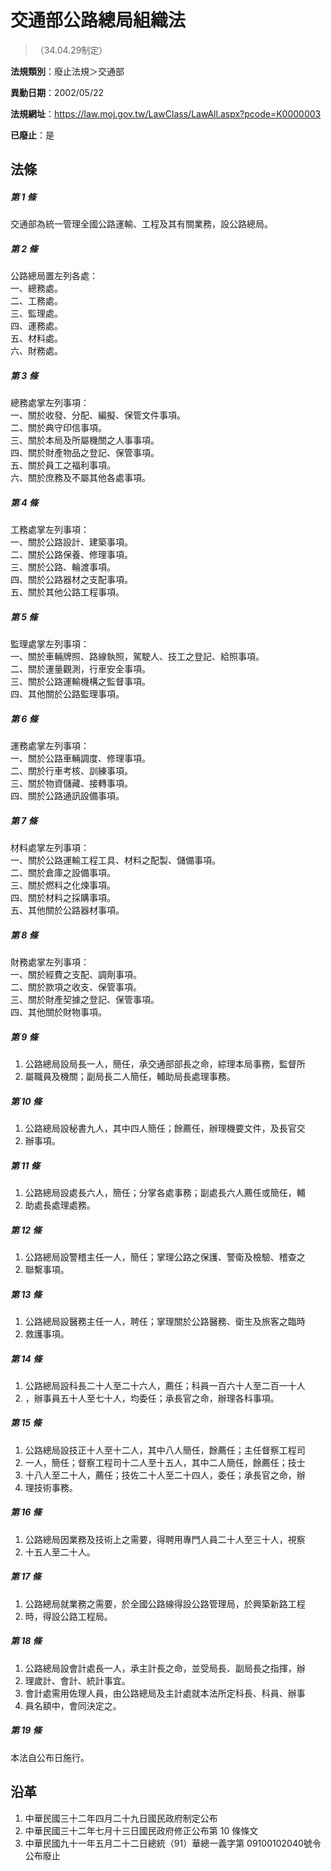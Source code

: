 # 交通部公路總局組織法
> （34.04.29制定）

**法規類別**：廢止法規＞交通部

**異動日期**：2002/05/22  

**法規網址**：https://law.moj.gov.tw/LawClass/LawAll.aspx?pcode=K0000003

**已廢止**：是



## 法條
##### 第 1 條
交通部為統一管理全國公路運輸、工程及其有關業務，設公路總局。

##### 第 2 條
公路總局置左列各處：  
一、總務處。  
二、工務處。  
三、監理處。  
四、運務處。  
五、材料處。  
六、財務處。

##### 第 3 條
總務處掌左列事項：  
一、關於收發、分配、編擬、保管文件事項。  
二、關於典守印信事項。  
三、關於本局及所屬機關之人事事項。  
四、關於財產物品之登記、保管事項。  
五、關於員工之福利事項。  
六、關於庶務及不屬其他各處事項。

##### 第 4 條
工務處掌左列事項：  
一、關於公路設計、建築事項。  
二、關於公路保養、修理事項。  
三、關於公路、輪渡事項。  
四、關於公路器材之支配事項。  
五、關於其他公路工程事項。

##### 第 5 條
監理處掌左列事項：  
一、關於車輛牌照、路線執照，駕駛人、技工之登記、給照事項。  
二、關於運量觀測，行車安全事項。  
三、關於公路運輸機構之監督事項。  
四、其他關於公路監理事項。

##### 第 6 條
運務處掌左列事項：  
一、關於公路車輛調度、修理事項。  
二、關於行車考核、訓練事項。  
三、關於物資儲藏、接轉事項。  
四、關於公路通訊設備事項。

##### 第 7 條
材料處掌左列事項：  
一、關於公路運輸工程工具、材料之配製、儲備事項。  
二、關於倉庫之設備事項。  
三、關於燃料之化煉事項。  
四、關於材料之採購事項。  
五、其他關於公路器材事項。

##### 第 8 條
財務處掌左列事項：  
一、關於經費之支配、調劑事項。  
二、關於款項之收支、保管事項。  
三、關於財產契據之登記、保管事項。  
四、其他關於財物事項。

##### 第 9 條
1. 公路總局設局長一人，簡任，承交通部部長之命，綜理本局事務，監督所
1. 屬職員及機關；副局長二人簡任，輔助局長處理事務。

##### 第 10 條
1. 公路總局設秘書九人，其中四人簡任；餘薦任，辦理機要文件，及長官交
1. 辦事項。

##### 第 11 條
1. 公路總局設處長六人，簡任；分掌各處事務；副處長六人薦任或簡任，輔
1. 助處長處理處務。

##### 第 12 條
1. 公路總局設警稽主任一人，簡任；掌理公路之保護、警衛及檢驗、稽查之
1. 聯繫事項。

##### 第 13 條
1. 公路總局設醫務主任一人，聘任；掌理關於公路醫務、衛生及旅客之臨時
1. 救護事項。

##### 第 14 條
1. 公路總局設科長二十人至二十六人，薦任；科員一百六十人至二百一十人
1. ，辦事員五十人至七十人，均委任；承長官之命，辦理各科事項。

##### 第 15 條
1. 公路總局設技正十人至十二人，其中八人簡任，餘薦任；主任督察工程司
1. 一人，簡任；督察工程司十二人至十五人，其中二人簡任，餘薦任；技士
1. 十八人至二十人，薦任；技佐二十人至二十四人，委任；承長官之命，辦
1. 理技術事務。

##### 第 16 條
1. 公路總局因業務及技術上之需要，得聘用專門人員二十人至三十人，視察
1. 十五人至二十人。

##### 第 17 條
1. 公路總局就業務之需要，於全國公路線得設公路管理局，於興築新路工程
1. 時，得設公路工程局。

##### 第 18 條
1. 公路總局設會計處長一人，承主計長之命，並受局長、副局長之指揮，辦
1. 理歲計、會計、統計事宜。
1. 會計處需用佐理人員，由公路總局及主計處就本法所定科長、科員、辦事
1. 員名額中，會同決定之。

##### 第 19 條
本法自公布日施行。

## 沿革
1. 中華民國三十二年四月二十九日國民政府制定公布
1. 中華民國三十二年七月十三日國民政府修正公布第 10 條條文
1. 中華民國九十一年五月二十二日總統（91）華總一義字第 09100102040號令公布廢止
